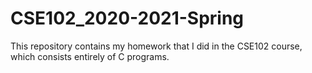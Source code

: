 # CSE102_2020-2021-Spring
This repository contains my homework that I did in the CSE102 course, which consists entirely of C programs.
